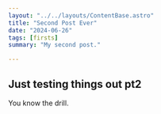 ```yaml
---
layout: "../../layouts/ContentBase.astro"
title: "Second Post Ever"
date: "2024-06-26"
tags: [firsts]
summary: "My second post."

---
```


## Just testing things out pt2 </b></b>

You know the drill.